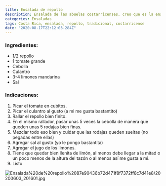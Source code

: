 ```yaml
---
title: Ensalada de repollo
description: Ensalada de las abuelas costarricenses, creo que es la ensalada mas vieja que recuerdo entre mis primeros recuerdos de ensalada
categories: Ensaladas
tags: Costa Rica, ensalada, repollo, tradicional, costarricense
date: "2020-08-17T22:12:03.284Z"
---
```


### Ingredientes:

- 1/2 repollo
- 1 tomate grande
- Cebolla
- Culantro
- 3-4 limones mandarina
- Sal

### Indicaciones:

1. Picar el tomate en cubitos.
2. Picar el culantro al gusto (a mi me gusta bastantito)
3. Rallar el repollo bien finito.
4. En el mismo rallador, pasar unas 5 veces la cebolla de manera que queden unas 5 rodajas bien finas.
5. Mezclar todo eso bien y cuidar que las rodajas queden sueltas (no pegadas entre ellas) 
6. Agregar sal al gusto (yo le pongo bastantita)
7. Agregar el jugo de los limones.
8. Tiene que quedar bien llenita de limón, al menos debe llegar a la mitad o un poco menos de la altura del tazón o al menos así me gusta a mi.
9. Listo

![Ensalada%20de%20repollo%2087e90436b72d471f8f7372ff8c7d41e8/20200603_201601.jpg](Ensalada%20de%20repollo%2087e90436b72d471f8f7372ff8c7d41e8/20200603_201601.jpg)